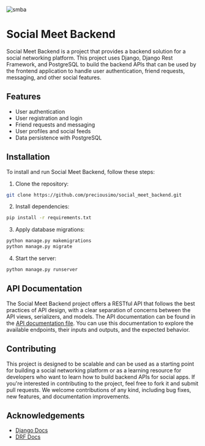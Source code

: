 ![smba](https://github.com/preciousimo/social_meet_backend/assets/47305153/11decf72-8030-41f1-a384-04ba0cd7ca9a)

# Social Meet Backend
Social Meet Backend is a project that provides a backend solution for a social networking platform. This project uses Django, Django Rest Framework, and PostgreSQL to build the backend APIs that can be used by the frontend application to handle user authentication, friend requests, messaging, and other social features.


## Features
* User authentication
* User registration and login
* Friend requests and messaging
* User profiles and social feeds
* Data persistence with PostgreSQL


## Installation
To install and run Social Meet Backend, follow these steps:

1. Clone the repository:
```bash
git clone https://github.com/preciousimo/social_meet_backend.git
```

2. Install dependencies:
```bash
pip install -r requirements.txt
```

3. Apply database migrations:
```bash
python manage.py makemigrations
python manage.py migrate
```

4. Start the server:
```bash
python manage.py runserver
```

## API Documentation
The Social Meet Backend project offers a RESTful API that follows the best practices of API design, with a clear separation of concerns between the API views, serializers, and models. The API documentation can be found in the [API documentation file](API_DOC.md). You can use this documentation to explore the available endpoints, their inputs and outputs, and the expected behavior.


## Contributing
This project is designed to be scalable and can be used as a starting point for building a social networking platform or as a learning resource for developers who want to learn how to build backend APIs for social apps. If you're interested in contributing to the project, feel free to fork it and submit pull requests. We welcome contributions of any kind, including bug fixes, new features, and documentation improvements.


## Acknowledgements
* [Django Docs](https://docs.djangoproject.com/en/4.2/)
* [DRF Docs](https://www.django-rest-framework.org/)
